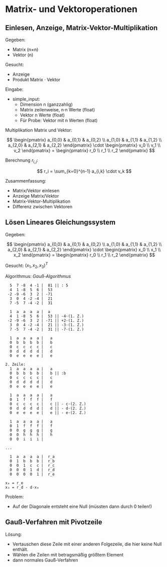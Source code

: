 # Matrix- und Vektoroperationen

## Einlesen, Anzeige, Matrix-Vektor-Multiplikation

Gegeben:
- Matrix (n×n)
- Vektor (n)

Gesucht:
- Anzeige
- Produkt Matrix · Vektor

Eingabe:
- simple_input:
  - Dimension n (ganzzahlig)
  - Matrix zeilenweise, n·n Werte (float)
  - Vektor n Werte (float)
  - Für Probe: Vektor mit n Werten (float)

Multiplikation Matrix und Vektor:

$$
\begin{pmatrix}
  a_{0,0} & a_{0,1} & a_{0,2} \\
  a_{1,0} & a_{1,1} & a_{1,2} \\
  a_{2,0} & a_{2,1} & a_{2,2}
\end{pmatrix} \cdot
\begin{pmatrix}
  v_0 \\ v_1 \\ v_2
\end{pmatrix} =
\begin{pmatrix}
  r_0 \\ r_1 \\ r_2
\end{pmatrix}
$$

Berechnung $r_{i,j}$:

$$
r_i = \sum_{k=0}^{n-1} a_{i,k} \cdot v_k
$$

Zusammenfassung:

- Matrix/Vektor einlesen
- Anzeige Matrix/Vektor
- Matrix-Vektor-Multiplikation
- Differenz zwischen Vektoren

## Lösen Lineares Gleichungssystem

Gegeben:

$$
\begin{pmatrix}
  a_{0,0} & a_{0,1} & a_{0,2} \\
  a_{1,0} & a_{1,1} & a_{1,2} \\
  a_{2,0} & a_{2,1} & a_{2,2}
\end{pmatrix} \cdot
\begin{pmatrix}
x_0 \\
x_1 \\
x_2
\end{pmatrix} =
\begin{pmatrix}
r_0 \\
r_1 \\
r_2
\end{pmatrix}
$$

Gesucht: $(x_1, x_2, x_3)^T$

Algorithmus: *Gauß-Algorithmus*

~~~
  5  7 -8  4 -1 |  81 || : 5
  4  1 -8  5  6 |  53 
 -2 -9 -6  3  2 | -71
  3  0  4 -2 -4 |  21
  7 -5  7 -4 -2 |  31

  1  a  a  a  a |  a
  4  1 -8  5  6 |  53 || -4·(1. Z.) 
 -2 -9 -6  3  2 | -71 || +2·(1. Z.)
  3  0  4 -2 -4 |  21 || -3·(1. Z.)
  7 -5  7 -4 -2 |  31 || -7·(1. Z.)

  1  a  a  a  a |   a
  0  b  b  b  b |   b
  0  c  c  c  c |   c
  0  d  d  d  d |   d
  0  e  e  e  e |   e

2. Zeile:
  1  a  a  a  a |   a
  0  b  b  b  b |   b || :b
  0  c  c  c  c |   c
  0  d  d  d  d |   d
  0  e  e  e  e |   e

  1  a  a  a  a |   a
  0  1  f  f  f |   f
  0  c  c  c  c |   c || - c·(2. Z.)
  0  d  d  d  d |   d || - d·(2. Z.)
  0  e  e  e  e |   e || - e·(2. Z.)

  1  a  a  a  a |   a
  0  1  f  f  f |   f
  0  0  g  g  g |   g
  0  0  h  h  h |   h
  0  0  i  i  i |

...

  1  a  a  a  a |  r_a
  0  1  b  b  b |  r_b
  0  0  1  c  c |  r_c
  0  0  0  1  d |  r_d
  0  0  0  0  1 |  r_e

x₄ = r_e
x₃ = r_d - d·x₄
~~~

Problem:
- Auf der Diagonale entsteht eine Null (müssten dann durch 0 teilen!)

## Gauß-Verfahren mit Pivotzeile

Lösung:
- Vertauschen diese Zeile mit einer anderen Folgezeile, die hier keine Null
enthält.
- Wählen die Zeilen mit betragsmäßig größtem Element
- dann normales Gauß-Verfahren
